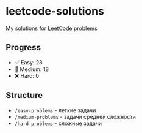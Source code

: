 # leetcode-solutions
My solutions for LeetCode problems

## Progress
- ✅ Easy: 28
- 🔄 Medium: 18  
- ❌ Hard: 0

## Structure
- `/easy-problems` - легкие задачи
- `/medium-problems` - задачи средней сложности  
- `/hard-problems` - сложные задачи
